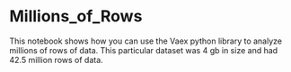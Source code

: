 # Millions_of_Rows
This notebook shows how you can use the Vaex python library to analyze millions of rows of data. This particular dataset was 4 gb in size and had 42.5 million rows of data.
